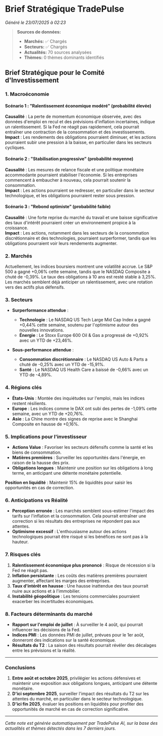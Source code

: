 # Brief Stratégique TradePulse

*Généré le 23/07/2025 à 02:23*

> **Sources de données:**
> - **Marchés:** ✅ Chargés
> - **Secteurs:** ✅ Chargés
> - **Actualités:** 70 sources analysées
> - **Thèmes:** 0 thèmes dominants identifiés

## Brief Stratégique pour le Comité d'Investissement

### 1. Macroéconomie

#### Scénario 1 : "Ralentissement économique modéré" (probabilité élevée)
**Causalité** : La perte de momentum économique observée, avec des données d'emploi en recul et des prévisions d'inflation incertaines, indique un ralentissement. Si la Fed ne réagit pas rapidement, cela pourrait entraîner une contraction de la consommation et des investissements.  
**Impact** : Les rendements des obligations pourraient diminuer, et les actions pourraient subir une pression à la baisse, en particulier dans les secteurs cycliques.

#### Scénario 2 : "Stabilisation progressive" (probabilité moyenne)
**Causalité** : Les mesures de relance fiscale et une politique monétaire accommodante pourraient stabiliser l'économie. Si les entreprises commencent à embaucher à nouveau, cela pourrait soutenir la consommation.  
**Impact** : Les actions pourraient se redresser, en particulier dans le secteur technologique, et les obligations pourraient rester sous pression.

#### Scénario 3 : "Rebond optimiste" (probabilité faible)
**Causalité** : Une forte reprise du marché du travail et une baisse significative des taux d'intérêt pourraient créer un environnement propice à la croissance.  
**Impact** : Les actions, notamment dans les secteurs de la consommation discrétionnaire et des technologies, pourraient surperformer, tandis que les obligations pourraient voir leurs rendements augmenter.

### 2. Marchés

Actuellement, les indices boursiers montrent une volatilité accrue. Le S&P 500 a gagné +0,06% cette semaine, tandis que le NASDAQ Composite a chuté de -0,39%. Le taux des obligations à 10 ans est resté stable à 3,25%. Les marchés semblent déjà anticiper un ralentissement, avec une rotation vers des actifs plus défensifs.

### 3. Secteurs

- **Surperformance attendue** : 
  - **Technologie** : Le NASDAQ US Tech Large Mid Cap Index a gagné +0,44% cette semaine, soutenu par l'optimisme autour des nouvelles innovations.
  - **Énergie** : Le Stoxx Europe 600 Oil & Gas a progressé de +0,92% avec un YTD de +23,46%.

- **Sous-performance attendue** : 
  - **Consommation discrétionnaire** : Le NASDAQ US Auto & Parts a chuté de -0,25% avec un YTD de -15,91%.
  - **Santé** : Le NASDAQ US Health Care a baissé de -0,66% avec un YTD de -4,89%.

### 4. Régions clés

- **États-Unis** : Montée des inquiétudes sur l'emploi, mais les indices restent résilients.
- **Europe** : Les indices comme le DAX ont subi des pertes de -1,09% cette semaine, avec un YTD de +20,76%.
- **Asie** : La Chine montre des signes de reprise avec le Shanghai Composite en hausse de +0,16%.

### 5. Implications pour l'investisseur

- **Actions Value** : Favoriser les secteurs défensifs comme la santé et les biens de consommation.
- **Matières premières** : Surveiller les opportunités dans l'énergie, en raison de la hausse des prix.
- **Obligations longues** : Maintenir une position sur les obligations à long terme, en anticipant une détente monétaire potentielle.

**Position en liquidité** : Maintenir 15% de liquidités pour saisir les opportunités en cas de correction.

### 6. Anticipations vs Réalité

- **Perception erronée** : Les marchés semblent sous-estimer l'impact des tarifs sur l'inflation et la consommation. Cela pourrait entraîner une correction si les résultats des entreprises ne répondent pas aux attentes.
- **Optimisme excessif** : L'enthousiasme autour des actions technologiques pourrait être risqué si les bénéfices ne sont pas à la hauteur.

### 7. Risques clés

1. **Ralentissement économique plus prononcé** : Risque de récession si la Fed ne réagit pas.
2. **Inflation persistante** : Les coûts des matières premières pourraient augmenter, affectant les marges des entreprises.
3. **Taux d'intérêt en hausse** : Une hausse inattendue des taux pourrait nuire aux actions et à l'immobilier.
4. **Instabilité géopolitique** : Les tensions commerciales pourraient exacerber les incertitudes économiques.

### 8. Facteurs déterminants du marché

- **Rapport sur l'emploi de juillet** : À surveiller le 4 août, qui pourrait influencer les décisions de la Fed.
- **Indices PMI** : Les données PMI de juillet, prévues pour le 1er août, donneront des indications sur la santé économique.
- **Résultats du T2** : La saison des résultats pourrait révéler des décalages entre les prévisions et la réalité.

---

### Conclusions

1. **Entre août et octobre 2025**, privilégier les actions défensives et maintenir une exposition aux obligations longues, anticipant une détente monétaire.
2. **D'ici septembre 2025**, surveiller l'impact des résultats du T2 sur les attentes du marché, en particulier dans le secteur technologique.
3. **D'ici fin 2025**, évaluer les positions en liquidités pour profiter des opportunités de marché en cas de correction significative.

---

*Cette note est générée automatiquement par TradePulse AI, sur la base des actualités et thèmes détectés dans les 7 derniers jours.*
